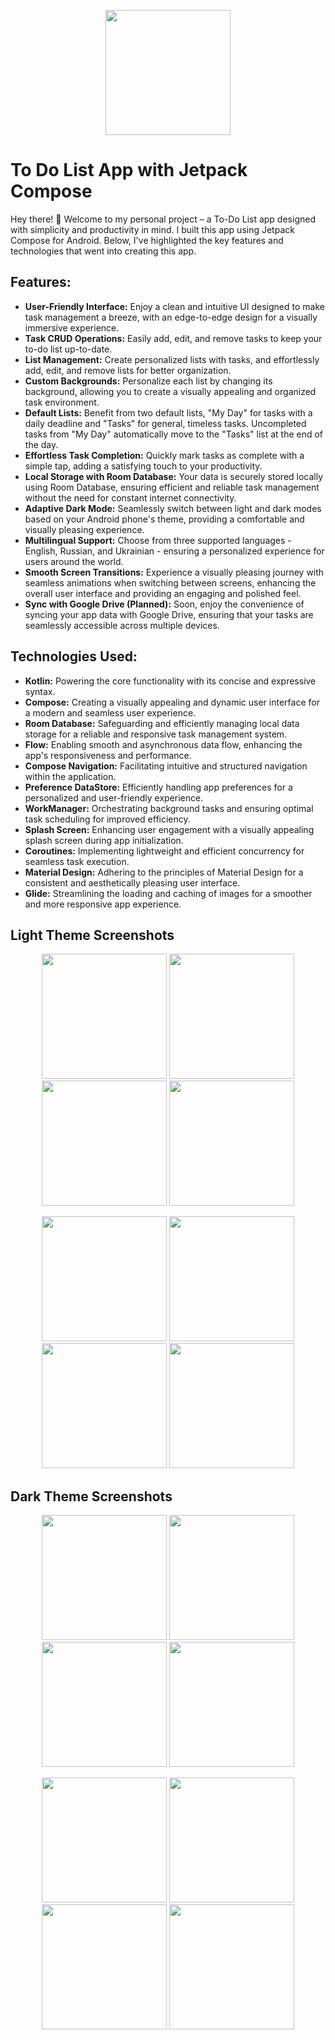 <p align="center">
  <img src="GitHubContent/ic_launcher_round.png" width="200" />
</p>

# To Do List App with Jetpack Compose

Hey there! 👋 Welcome to my personal project – a To-Do List app designed with simplicity and productivity in mind. I built this app using Jetpack Compose for Android. Below, I've highlighted the key features and technologies that went into creating this app.

## Features:
- **User-Friendly Interface:**  Enjoy a clean and intuitive UI designed to make task management a breeze, with an edge-to-edge design for a visually immersive experience.
- **Task CRUD Operations:** Easily add, edit, and remove tasks to keep your to-do list up-to-date.
- **List Management:** Create personalized lists with tasks, and effortlessly add, edit, and remove lists for better organization.
- **Custom Backgrounds:** Personalize each list by changing its background, allowing you to create a visually appealing and organized task environment.
- **Default Lists:** Benefit from two default lists, "My Day" for tasks with a daily deadline and "Tasks" for general, timeless tasks. Uncompleted tasks from "My Day" automatically move to the "Tasks" list at the end of the day.
- **Effortless Task Completion:** Quickly mark tasks as complete with a simple tap, adding a satisfying touch to your productivity.
- **Local Storage with Room Database:** Your data is securely stored locally using Room Database, ensuring efficient and reliable task management without the need for constant internet connectivity.
- **Adaptive Dark Mode:** Seamlessly switch between light and dark modes based on your Android phone's theme, providing a comfortable and visually pleasing experience.
- **Multilingual Support:** Choose from three supported languages - English, Russian, and Ukrainian - ensuring a personalized experience for users around the world.
- **Smooth Screen Transitions:** Experience a visually pleasing journey with seamless animations when switching between screens, enhancing the overall user interface and providing an engaging and polished feel.
- **Sync with Google Drive (Planned):** Soon, enjoy the convenience of syncing your app data with Google Drive, ensuring that your tasks are seamlessly accessible across multiple devices.

## Technologies Used:
- **Kotlin:** Powering the core functionality with its concise and expressive syntax.
- **Compose:** Creating a visually appealing and dynamic user interface for a modern and seamless user experience.
- **Room Database:** Safeguarding and efficiently managing local data storage for a reliable and responsive task management system.
- **Flow:** Enabling smooth and asynchronous data flow, enhancing the app's responsiveness and performance.
- **Compose Navigation:** Facilitating intuitive and structured navigation within the application.
- **Preference DataStore:** Efficiently handling app preferences for a personalized and user-friendly experience.
- **WorkManager:** Orchestrating background tasks and ensuring optimal task scheduling for improved efficiency.
- **Splash Screen:** Enhancing user engagement with a visually appealing splash screen during app initialization.
- **Coroutines:** Implementing lightweight and efficient concurrency for seamless task execution.
- **Material Design:** Adhering to the principles of Material Design for a consistent and aesthetically pleasing user interface.
- **Glide:** Streamlining the loading and caching of images for a smoother and more responsive app experience.

## Light Theme Screenshots

<p align="center">
  <img src="GitHubContent/1_dark.png" width="200" />
  <img src="GitHubContent/2_dark.png" width="200" />
  <img src="GitHubContent/3_dark.png" width="200" />
  <img src="GitHubContent/4_dark.png" width="200" />
</p>
<p align="center">
  <img src="GitHubContent/5_dark.png" width="200" />
  <img src="GitHubContent/6_dark.png" width="200" />
  <img src="GitHubContent/7_dark.png" width="200" />
  <img src="GitHubContent/8_dark.png" width="200" />
</p>

## Dark Theme Screenshots

<p align="center">
  <img src="GitHubContent/1_dark.png" width="200" />
  <img src="GitHubContent/2_dark.png" width="200" />
  <img src="GitHubContent/3_dark.png" width="200" />
  <img src="GitHubContent/4_dark.png" width="200" />
</p>
<p align="center">
  <img src="GitHubContent/5_dark.png" width="200" />
  <img src="GitHubContent/6_dark.png" width="200" />
  <img src="GitHubContent/7_dark.png" width="200" />
  <img src="GitHubContent/8_dark.png" width="200" />
</p>


